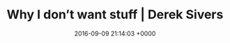 ---
title: "Why I don’t want stuff | Derek Sivers"
date: 2016-09-09 21:14:03 +0000
url: https://sivers.org/gifts
---